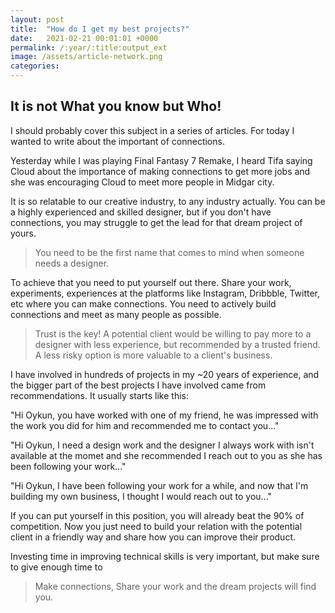 ```yaml
---
layout: post
title:  "How do I get my best projects?"
date:   2021-02-21 00:01:01 +0000
permalink: /:year/:title:output_ext
image: /assets/article-network.png
categories: 
---
```

<h2>It is not What you know but Who!</h2>
<p>I should probably cover this subject in a series of articles. For today I wanted to write about the important of connections.</p> 
<p>Yesterday while I was playing Final Fantasy 7 Remake, I heard Tifa saying Cloud about the importance of making connections to get more jobs and she was encouraging Cloud to meet more people in Midgar city.</p>
<p>It is so relatable to our creative industry, to any industry actually. You can be a highly experienced and skilled designer, but if you don't have connections, you may struggle to get the lead for that dream project of yours.</p>
<blockquote>You need to be the first name that comes to mind when someone needs a designer.</blockquote>
<p>To achieve that you need to put yourself out there. Share your work, experiments, experiences at the platforms like Instagram, Dribbble, Twitter, etc where you can make connections. You need to actively build connections and meet as many people as possible. </p>
<blockquote>Trust is the key! A potential client would be willing to pay more to a designer with less experience, but recommended by a trusted friend. A less risky option is more valuable to a client's business.</blockquote>
<p class="mb5">I have involved in hundreds of projects in my ~20 years of experience, and the bigger part of the best projects I have involved came from recommendations. It usually starts like this:</p>
<p class="indent-speech">"Hi Oykun, you have worked with one of my friend, he was impressed with the work you did for him and recommended me to contact you..."</p>
<p class="indent-speech">"Hi Oykun, I need a design work and the designer I always work with isn't available at the momet and she recommended I reach out to you as she has been following your work..."</p>
<p class="indent-speech">"Hi Oykun, I have been following your work for a while, and now that I'm building my own business, I thought I would reach out to you..."</p>
<p class="mt5">If you can put yourself in this position, you will already beat the 90% of competition. Now you just need to build your relation with the potential client in a friendly way and share how you can improve their product.</p>
<p>Investing time in improving technical skills is very important, but make sure to give enough time to</p>
<blockquote>Make connections, Share your work and the dream projects will find you.</blockquote>
